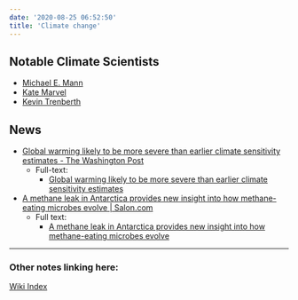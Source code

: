 ```yaml
---
date: '2020-08-25 06:52:50'
title: 'Climate change'
---
```

## Notable Climate Scientists
* [Michael E. Mann](/Michael-E.-Mann)
* [Kate Marvel](/Kate-Marvel)
* [Kevin Trenberth](/Kevin-Trenberth)

## News
* [Global warming likely to be more severe than earlier climate sensitivity estimates - The Washington Post](https://www.washingtonpost.com/weather/2020/07/22/climate-sensitivity-co2/#click=https://t.co/l5323Et6uA)
  * Full-text:
    * [Global warming likely to be more severe than earlier climate sensitivity estimates](/Global-warming-likely-to-be-more-severe-than-earlier-climate-sensitivity-estimates)
* [A methane leak in Antarctica provides new insight into how methane-eating microbes evolve &#124; Salon.com](https://www.salon.com/2020/07/24/a-methane-leak-in-antarctica-provides-new-insight-into-how-methane-eating-microbes-evolve/)
  * Full text:
    * [A methane leak in Antarctica provides new insight into how methane-eating microbes evolve](/A-methane-leak-in-Antarctica-provides-new-insight-into-how-methane-eating-microbes-evolve)

---
### Other notes linking here:

[Wiki Index](/index/)
